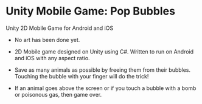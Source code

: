 # Unity Mobile Game: Pop Bubbles
Unity 2D Mobile Game for Android and iOS

- No art has been done yet.

- 2D Mobile game designed on Unity using C#. Written to run on Android and iOS with any aspect ratio.
- Save as many animals as possible by freeing them from their bubbles.  Touching the bubble with your finger
  will do the trick!
- If an animal goes above the screen or if you touch a bubble with a bomb or poisonous gas, then game over.

